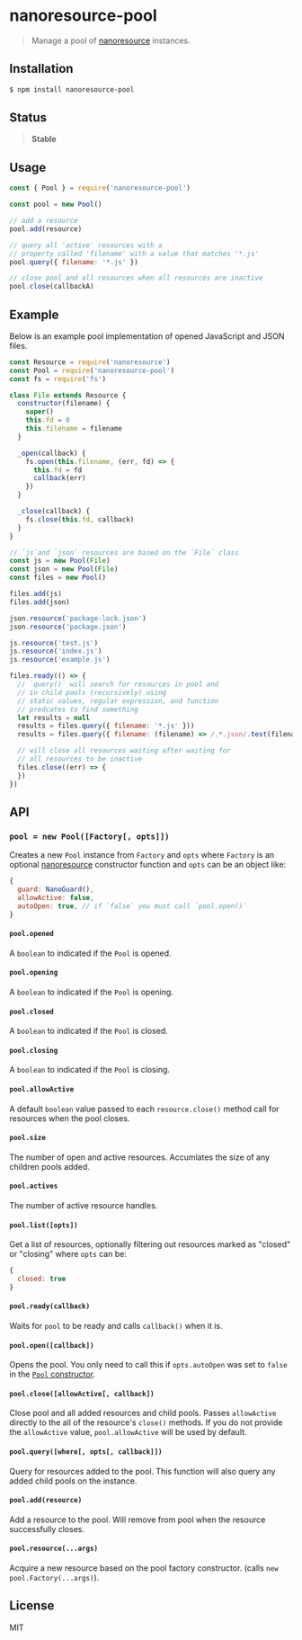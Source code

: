 nanoresource-pool
=================

> Manage a pool of [nanoresource][nanoresource] instances.

<a name="installation"></a>
## Installation

```sh
$ npm install nanoresource-pool
```

## Status

> **Stable**

<a name="usage"></a>
## Usage

```js
const { Pool } = require('nanoresource-pool')

const pool = new Pool()

// add a resource
pool.add(resource)

// query all 'active' resources with a
// property called 'filename' with a value that matches '*.js'
pool.query({ filename: '*.js' })

// close pool and all resources when all resources are inactive
pool.close(callbackA)
```

<a name="example"></a>
## Example

Below is an example pool implementation of opened JavaScript and JSON files.

```js
const Resource = require('nanoresource')
const Pool = require('nanoresource-pool')
const fs = require('fs')

class File extends Resource {
  constructor(filename) {
    super()
    this.fd = 0
    this.filename = filename
  }

  _open(callback) {
    fs.open(this.filename, (err, fd) => {
      this.fd = fd
      callback(err)
    })
  }

  _close(callback) {
    fs.close(this.fd, callback)
  }
}

// `js`and `json` resources are based on the `File` class
const js = new Pool(File)
const json = new Pool(File)
const files = new Pool()

files.add(js)
files.add(json)

json.resource('package-lock.json')
json.resource('package.json')

js.resource('test.js')
js.resource('index.js')
js.resource('example.js')

files.ready(() => {
  // `query()` will search for resources in pool and
  // in child pools (recursively) using
  // static values, regular expression, and function
  // predcates to find something
  let results = null
  results = files.query({ filename: '*.js' }))
  results = files.query({ filename: (filename) => /.*.json/.test(filename) }))

  // will close all resources waiting after waiting for
  // all resources to be inactive
  files.close((err) => {
  })
})
```

<a name="api"></a>
## API

<a name="pool"></a>
### `pool = new Pool([Factory[, opts]])`

Creates a new `Pool` instance from `Factory` and `opts` where `Factory` is an
optional [nanoresource][nanoresource] constructor function and `opts` can be
an object like:

```js
{
  guard: NanoGuard(),
  allowActive: false,
  autoOpen: true, // if `false` you must call `pool.open()`
}
```

<a name="pool-opened"></a>
#### `pool.opened`

A `boolean` to indicated if the `Pool` is opened.

<a name="pool-opening"></a>
#### `pool.opening`

A `boolean` to indicated if the `Pool` is opening.

<a name="pool-closed"></a>
#### `pool.closed`

A `boolean` to indicated if the `Pool` is closed.

<a name="pool-closing"></a>
#### `pool.closing`

A `boolean` to indicated if the `Pool` is closing.

<a name="pool-allow-active"></a>
#### `pool.allowActive`

A default `boolean` value passed to each `resource.close()` method
call for resources when the pool closes.

<a name="pool-size"></a>
#### `pool.size`

The number of open and active resources. Accumlates
the size of any children pools added.

<a name="pool-actives"></a>
#### `pool.actives`

The number of active resource handles.

<a name="pool-list"></a>
#### `pool.list([opts])`

Get a list of resources, optionally filtering out
resources marked as "closed" or "closing" where `opts` can be:

```js
{
  closed: true
}
```

<a name="pool-ready"></a>
#### `pool.ready(callback)`

Waits for `pool` to be ready and calls `callback()` when it is.

<a name="pool-open"></a>
#### `pool.open([callback])`

Opens the pool. You only need to call this if `opts.autoOpen` was set to
`false` in the [`Pool` constructor](#pool).

<a name="pool-close"></a>
#### `pool.close([allowActive[, callback])`

Close pool and all added resources and child pools. Passes `allowActive`
directly to the all of the resource's `close()` methods. If you do not
provide the `allowActive` value, `pool.allowActive` will be used by
default.

<a name="pool-query"></a>
#### `pool.query([where[, opts[, callback]])`

Query for resources added to the pool. This function will also query any
added child pools on the instance.

<a name="pool-add"></a>
#### `pool.add(resource)`

Add a resource to the pool. Will remove from pool when the resource
successfully closes.

<a name="pool-resource"></a>
#### `pool.resource(...args)`

Acquire a new resource based on the pool factory constructor. (calls `new
pool.Factory(...args)`).

## License

MIT


[nanoresource]: https://github.com/mafintosh/nanoresource
